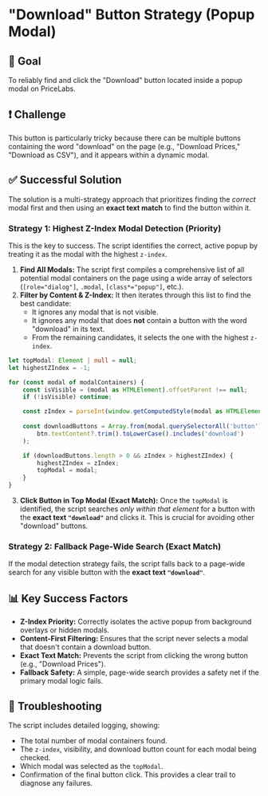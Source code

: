 # "Download" Button Strategy (Popup Modal)

## 🎯 **Goal**
To reliably find and click the "Download" button located inside a popup modal on PriceLabs.

## ❗️ **Challenge**
This button is particularly tricky because there can be multiple buttons containing the word "download" on the page (e.g., "Download Prices," "Download as CSV"), and it appears within a dynamic modal.

## ✅ **Successful Solution**
The solution is a multi-strategy approach that prioritizes finding the *correct* modal first and then using an **exact text match** to find the button within it.

### **Strategy 1: Highest Z-Index Modal Detection (Priority)**
This is the key to success. The script identifies the correct, active popup by treating it as the modal with the highest `z-index`.

1.  **Find All Modals:** The script first compiles a comprehensive list of all potential modal containers on the page using a wide array of selectors (`[role="dialog"]`, `.modal`, `[class*="popup"]`, etc.).
2.  **Filter by Content & Z-Index:** It then iterates through this list to find the best candidate:
    *   It ignores any modal that is not visible.
    *   It ignores any modal that does **not** contain a button with the word "download" in its text.
    *   From the remaining candidates, it selects the one with the highest `z-index`.

```typescript
let topModal: Element | null = null;
let highestZIndex = -1;

for (const modal of modalContainers) {
    const isVisible = (modal as HTMLElement).offsetParent !== null;
    if (!isVisible) continue;

    const zIndex = parseInt(window.getComputedStyle(modal as HTMLElement).zIndex) || 0;
    
    const downloadButtons = Array.from(modal.querySelectorAll('button')).filter(btn => 
        btn.textContent?.trim().toLowerCase().includes('download')
    );

    if (downloadButtons.length > 0 && zIndex > highestZIndex) {
        highestZIndex = zIndex;
        topModal = modal;
    }
}
```

3.  **Click Button in Top Modal (Exact Match):** Once the `topModal` is identified, the script searches *only within that element* for a button with the **exact text `"download"`** and clicks it. This is crucial for avoiding other "download" buttons.

### **Strategy 2: Fallback Page-Wide Search (Exact Match)**
If the modal detection strategy fails, the script falls back to a page-wide search for any visible button with the **exact text `"download"`**.

## 📊 **Key Success Factors**
- **Z-Index Priority:** Correctly isolates the active popup from background overlays or hidden modals.
- **Content-First Filtering:** Ensures that the script never selects a modal that doesn't contain a download button.
- **Exact Text Match:** Prevents the script from clicking the wrong button (e.g., "Download Prices").
- **Fallback Safety:** A simple, page-wide search provides a safety net if the primary modal logic fails.

## 🚨 **Troubleshooting**
The script includes detailed logging, showing:
- The total number of modal containers found.
- The `z-index`, visibility, and download button count for each modal being checked.
- Which modal was selected as the `topModal`.
- Confirmation of the final button click.
This provides a clear trail to diagnose any failures.
